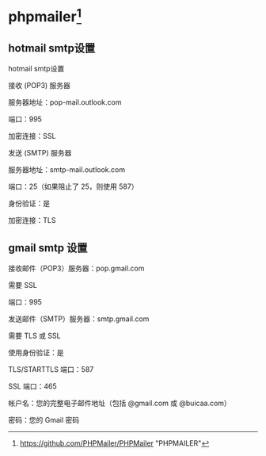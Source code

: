 # phpmailer[^1]

## hotmail smtp设置

hotmail smtp设置

接收 (POP3) 服务器

服务器地址：pop-mail.outlook.com

端口：995

加密连接：SSL

发送 (SMTP) 服务器

服务器地址：smtp-mail.outlook.com

端口：25（如果阻止了 25，则使用 587）

身份验证：是

加密连接：TLS

## gmail smtp 设置

接收邮件（POP3）服务器：pop.gmail.com

需要 SSL

端口：995



发送邮件（SMTP）服务器：smtp.gmail.com

需要 TLS 或 SSL

使用身份验证：是

TLS/STARTTLS 端口：587

SSL 端口：465



帐户名：您的完整电子邮件地址（包括 @gmail.com 或 @buicaa.com）

密码：您的 Gmail 密码



[^1]: https://github.com/PHPMailer/PHPMailer "PHPMAILER"



































